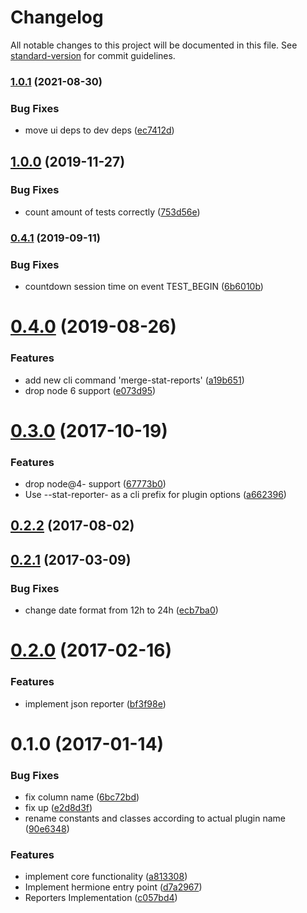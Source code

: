 # Changelog

All notable changes to this project will be documented in this file. See [standard-version](https://github.com/conventional-changelog/standard-version) for commit guidelines.

### [1.0.1](https://github.com/gemini-testing/stat-reporter/compare/v1.0.0...v1.0.1) (2021-08-30)


### Bug Fixes

* move ui deps to dev deps ([ec7412d](https://github.com/gemini-testing/stat-reporter/commit/ec7412d))

## [1.0.0](https://github.com/gemini-testing/stat-reporter/compare/v0.4.1...v1.0.0) (2019-11-27)


### Bug Fixes

* count amount of tests correctly ([753d56e](https://github.com/gemini-testing/stat-reporter/commit/753d56e))

### [0.4.1](https://github.com/gemini-testing/stat-reporter/compare/v0.4.0...v0.4.1) (2019-09-11)


### Bug Fixes

* countdown session time on event TEST_BEGIN ([6b6010b](https://github.com/gemini-testing/stat-reporter/commit/6b6010b))

<a name="0.4.0"></a>
# [0.4.0](https://github.com/gemini-testing/stat-reporter/compare/v0.3.1...v0.4.0) (2019-08-26)


### Features

* add new cli command 'merge-stat-reports' ([a19b651](https://github.com/gemini-testing/stat-reporter/commit/a19b651))
* drop node 6 support ([e073d95](https://github.com/gemini-testing/stat-reporter/commit/e073d95))



<a name="0.3.0"></a>
# [0.3.0](https://github.com/gemini-testing/stat-reporter/compare/v0.2.2...v0.3.0) (2017-10-19)


### Features

* drop node@4- support ([67773b0](https://github.com/gemini-testing/stat-reporter/commit/67773b0))
* Use --stat-reporter- as a cli prefix for plugin options ([a662396](https://github.com/gemini-testing/stat-reporter/commit/a662396))



<a name="0.2.2"></a>
## [0.2.2](https://github.com/gemini-testing/stat-reporter/compare/v0.2.1...v0.2.2) (2017-08-02)



<a name="0.2.1"></a>
## [0.2.1](https://github.com/gemini-testing/stat-reporter/compare/v0.2.0...v0.2.1) (2017-03-09)


### Bug Fixes

* change date format from 12h to 24h ([ecb7ba0](https://github.com/gemini-testing/stat-reporter/commit/ecb7ba0))



<a name="0.2.0"></a>
# [0.2.0](https://github.com/gemini-testing/stat-reporter/compare/v0.1.0...v0.2.0) (2017-02-16)


### Features

* implement json reporter ([bf3f98e](https://github.com/gemini-testing/stat-reporter/commit/bf3f98e))



<a name="0.1.0"></a>
# 0.1.0 (2017-01-14)


### Bug Fixes

* fix column name ([6bc72bd](https://github.com/gemini-testing/stat-reporter/commit/6bc72bd))
* fix up ([e2d8d3f](https://github.com/gemini-testing/stat-reporter/commit/e2d8d3f))
* rename constants and classes according to actual plugin name ([90e6348](https://github.com/gemini-testing/stat-reporter/commit/90e6348))


### Features

* implement core functionality ([a813308](https://github.com/gemini-testing/stat-reporter/commit/a813308))
* Implement hermione entry point ([d7a2967](https://github.com/gemini-testing/stat-reporter/commit/d7a2967))
* Reporters Implementation ([c057bd4](https://github.com/gemini-testing/stat-reporter/commit/c057bd4))
